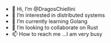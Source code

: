 - 👋 Hi, I’m @DragosChiellini
- 👀 I’m interested in distributed systems
- 🌱 I’m currently learning Golang
- 💞️ I’m looking to collaborate on Rust
- 📫 How to reach me ...I am very busy

<!---
DragosChiellini/DragosChiellini is a ✨ special ✨ repository because its `README.md` (this file) appears on your GitHub profile.
You can click the Preview link to take a look at your changes.
--->

